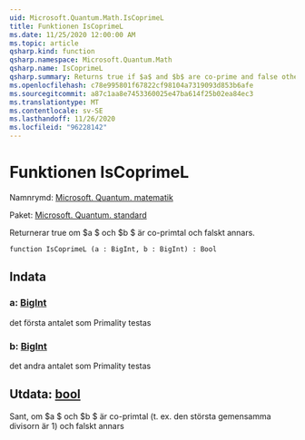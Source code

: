 ```yaml
---
uid: Microsoft.Quantum.Math.IsCoprimeL
title: Funktionen IsCoprimeL
ms.date: 11/25/2020 12:00:00 AM
ms.topic: article
qsharp.kind: function
qsharp.namespace: Microsoft.Quantum.Math
qsharp.name: IsCoprimeL
qsharp.summary: Returns true if $a$ and $b$ are co-prime and false otherwise.
ms.openlocfilehash: c78e995801f67822cf98104a7319093d853b6afe
ms.sourcegitcommit: a87c1aa8e7453360025e47ba614f25b02ea84ec3
ms.translationtype: MT
ms.contentlocale: sv-SE
ms.lasthandoff: 11/26/2020
ms.locfileid: "96228142"
---
```

# <a name="iscoprimel-function"></a>Funktionen IsCoprimeL

Namnrymd: [Microsoft. Quantum. matematik](xref:Microsoft.Quantum.Math)

Paket: [Microsoft. Quantum. standard](https://nuget.org/packages/Microsoft.Quantum.Standard)


Returnerar true om $a $ och $b $ är co-primtal och falskt annars.

```qsharp
function IsCoprimeL (a : BigInt, b : BigInt) : Bool
```


## <a name="input"></a>Indata

### <a name="a--bigint"></a>a: [BigInt](xref:microsoft.quantum.lang-ref.bigint)

det första antalet som Primality testas


### <a name="b--bigint"></a>b: [BigInt](xref:microsoft.quantum.lang-ref.bigint)

det andra antalet som Primality testas



## <a name="output--bool"></a>Utdata: [bool](xref:microsoft.quantum.lang-ref.bool)

Sant, om $a $ och $b $ är co-primtal (t. ex. den största gemensamma divisorn är 1) och falskt annars